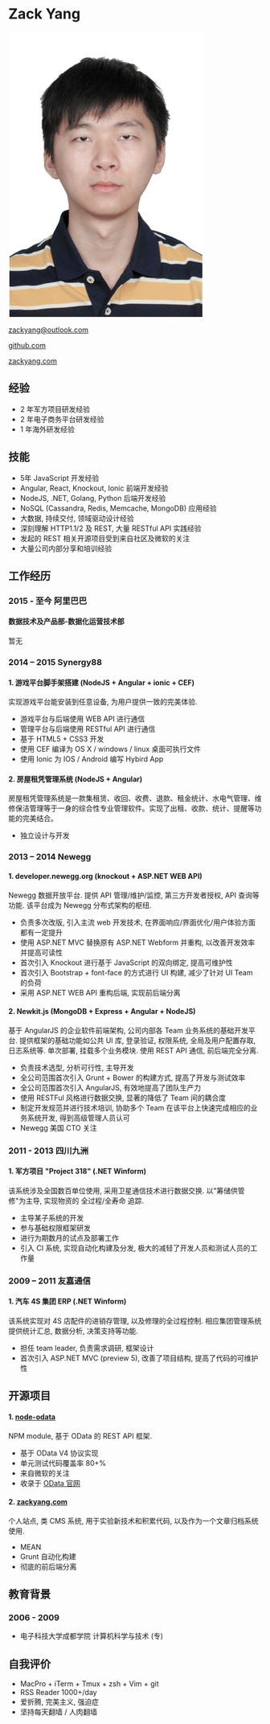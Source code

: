 # Zack Yang

![img](index.jpg)

[zackyang@outlook.com](mailto:zackyang@outlook.com)

[github.com](https://github.com/TossShinHwa)

[zackyang.com](http://zackyang.com)

## 经验
* 2 年军方项目研发经验
* 2 年电子商务平台研发经验
* 1 年海外研发经验


## 技能

* 5年 JavaScript 开发经验
* Angular, React, Knockout, Ionic 前端开发经验
* NodeJS, .NET, Golang, Python 后端开发经验
* NoSQL (Cassandra, Redis, Memcache, MongoDB) 应用经验
* 大数据, 持续交付, 领域驱动设计经验
* 深刻理解 HTTP1.1/2 及 REST, 大量 RESTful API 实践经验
* 发起的 REST 相关开源项目受到来自社区及微软的关注
* 大量公司内部分享和培训经验


## 工作经历

### 2015 - 至今 阿里巴巴
#### 数据技术及产品部-数据化运营技术部

暂无

### 2014 – 2015 Synergy88

#### 1. 游戏平台脚手架搭建 (NodeJS + Angular + ionic + CEF)

实现游戏平台能安装到任意设备, 为用户提供一致的完美体验.

* 游戏平台与后端使用 WEB API 进行通信
* 管理平台与后端使用 RESTful API 进行通信
* 基于 HTML5 + CSS3 开发
* 使用 CEF 编译为 OS X / windows / linux 桌面可执行文件
* 使用 Ionic 为 IOS / Android 编写 Hybird App

#### 2. 房屋租凭管理系统 (NodeJS + Angular)

房屋租凭管理系统是一款集租赁、收回、收费、退款、租金统计、水电气管理、维修保洁管理等于一身的综合性专业管理软件。实现了出租、收款、统计、提醒等功能的完美结合。
* 独立设计与开发

### 2013 – 2014 Newegg
#### 1. developer.newegg.org (knockout + ASP.NET WEB API)
Newegg 数据开放平台. 提供 API 管理/维护/监控, 第三方开发者授权, API 查询等功能. 该平台成为 Newegg 分布式架构的枢纽.
* 负责多次改版, 引入主流 web 开发技术, 在界面响应/界面优化/用户体验方面都有一定提升
* 使用 ASP.NET MVC 替换原有 ASP.NET Webform 并重构, 以改善开发效率并提高可读性
* 首次引入 Knockout 进行基于 JavaScript 的双向绑定, 提高可维护性
* 首次引入 Bootstrap + font-face 的方式进行 UI 构建, 减少了针对 UI Team 的负荷
* 采用 ASP.NET WEB API 重构后端, 实现前后端分离
#### 2. Newkit.js (MongoDB + Express + Angular + NodeJS)

基于 AngularJS 的企业软件前端架构, 公司内部各 Team 业务系统的基础开发平台. 提供框架的基础功能如公共 UI 库, 登录验证, 权限系统, 全局及用户配置存取, 日志系统等. 单次部署, 挂载多个业务模块. 使用 REST API 通信, 前后端完全分离.

* 负责技术选型, 分析可行性, 主导开发
* 全公司范围首次引入 Grunt + Bower 的构建方式, 提高了开发与测试效率
* 全公司范围首次引入 AngularJS, 有效地提高了团队生产力
* 使用 RESTFul 风格进行数据交换, 显著的降低了 Team 间的耦合度
* 制定开发规范并进行技术培训, 协助多个 Team 在该平台上快速完成相应的业务系统开发, 得到高级管理人员认可
* Newegg 美国 CTO 关注
### 2011 - 2013 四川九洲
#### 1. 军方项目 "Project 318" (.NET Winform)
该系统涉及全国数百单位使用, 采用卫星通信技术进行数据交换. 以"筹储供管修"为主导, 实现物资的 全过程/全寿命 追踪.

* 主导某子系统的开发
* 参与基础权限框架研发
* 进行为期数月的试点及部署工作
* 引入 CI 系统, 实现自动化构建及分发, 极大的减轻了开发人员和测试人员的工作量

### 2009 – 2011 友嘉通信
#### 1. 汽车 4S 集团 ERP (.NET Winform)

该系统实现对 4S 店配件的进销存管理, 以及修理的全过程控制. 相应集团管理系统提供统计汇总, 数据分析, 决策支持等功能.
* 担任 team leader, 负责需求调研, 框架设计
* 首次引入 ASP.NET MVC (preview 5), 改善了项目结构, 提高了代码的可维护性


## 开源项目
#### 1. [node-odata](https://www.npmjs.org/package/node-odata)

NPM module, 基于 OData 的 REST API 框架.

* 基于 OData V4 协议实现
* 单元测试代码覆盖率 80+%
* 来自微软的关注
* 收录于 [OData 官网](http://www.odata.org/libraries/)
#### 2. [zackyang.com](http://zackyang.com)
个人站点, 类 CMS 系统, 用于实验新技术和积累代码, 以及作为一个文章归档系统使用.

* MEAN
* Grunt 自动化构建
* 彻底的前后端分离


## 教育背景

### 2006 - 2009
* 电子科技大学成都学院 计算机科学与技术 (专)


## 自我评价
* MacPro + iTerm + Tmux + zsh + Vim + git
* RSS Reader 1000+/day
* 爱折腾, 完美主义, 强迫症
* 坚持每天翻墙 / 人肉翻墙

